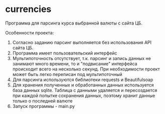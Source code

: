 # currencies

Программа для парсинга курса выбранной валюты с сайта ЦБ.

Особенности проекта:
1. Согласно заданию парсинг выполняется без использования API сайта ЦБ.
2. Программа имеет пользовательский интерфейс
3. Мультипоточность отсутствует, т.к. парсинг и запись данных не занимают много времени, то и "подвисание" интерфейса происходит всего на несколько секунд. При необходимости проект может быть легко переписан под мультипоточный
4. Для парсинга используются библиотеки requests и Beautifulsoap
5. Для хранения полученных и обработанных данных используется база данных sqlite. Таблица с данными удаляется и пересоздается при каждой попытке сохранения данных, поэтому хранит данные только о последней валюте
6. Запуск программы - main.py
